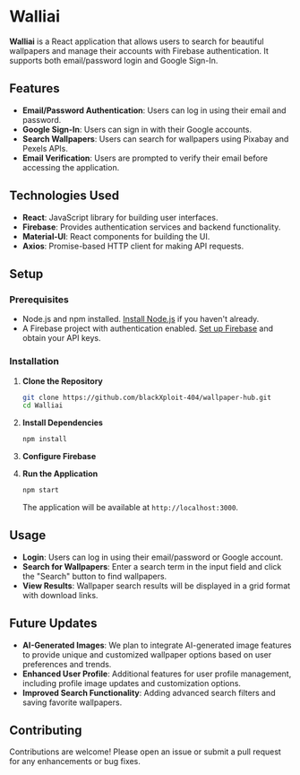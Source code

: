 # Walliai

**Walliai** is a React application that allows users to search for beautiful wallpapers and manage their accounts with Firebase authentication. It supports both email/password login and Google Sign-In.

## Features

- **Email/Password Authentication**: Users can log in using their email and password.
- **Google Sign-In**: Users can sign in with their Google accounts.
- **Search Wallpapers**: Users can search for wallpapers using Pixabay and Pexels APIs.
- **Email Verification**: Users are prompted to verify their email before accessing the application.

## Technologies Used

- **React**: JavaScript library for building user interfaces.
- **Firebase**: Provides authentication services and backend functionality.
- **Material-UI**: React components for building the UI.
- **Axios**: Promise-based HTTP client for making API requests.

## Setup

### Prerequisites

- Node.js and npm installed. [Install Node.js](https://nodejs.org/) if you haven't already.
- A Firebase project with authentication enabled. [Set up Firebase](https://firebase.google.com/) and obtain your API keys.

### Installation

1. **Clone the Repository**

    ```bash
    git clone https://github.com/blackXploit-404/wallpaper-hub.git
    cd Walliai
    ```

2. **Install Dependencies**

    ```bash
    npm install
    ```

3. **Configure Firebase**

4. **Run the Application**

    ```bash
    npm start
    ```

    The application will be available at `http://localhost:3000`.

## Usage

- **Login**: Users can log in using their email/password or Google account.
- **Search for Wallpapers**: Enter a search term in the input field and click the "Search" button to find wallpapers.
- **View Results**: Wallpaper search results will be displayed in a grid format with download links.

## Future Updates

- **AI-Generated Images**: We plan to integrate AI-generated image features to provide unique and customized wallpaper options based on user preferences and trends.
- **Enhanced User Profile**: Additional features for user profile management, including profile image updates and customization options.
- **Improved Search Functionality**: Adding advanced search filters and saving favorite wallpapers.

## Contributing

Contributions are welcome! Please open an issue or submit a pull request for any enhancements or bug fixes.


